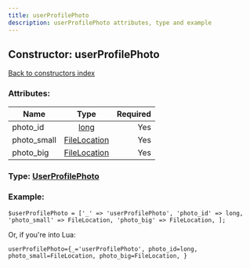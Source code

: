 ```yaml
---
title: userProfilePhoto
description: userProfilePhoto attributes, type and example
---
```

## Constructor: userProfilePhoto  
[Back to constructors index](index.md)



### Attributes:

| Name     |    Type       | Required |
|----------|:-------------:|---------:|
|photo\_id|[long](../types/long.md) | Yes|
|photo\_small|[FileLocation](../types/FileLocation.md) | Yes|
|photo\_big|[FileLocation](../types/FileLocation.md) | Yes|



### Type: [UserProfilePhoto](../types/UserProfilePhoto.md)


### Example:

```
$userProfilePhoto = ['_' => 'userProfilePhoto', 'photo_id' => long, 'photo_small' => FileLocation, 'photo_big' => FileLocation, ];
```  

Or, if you're into Lua:  


```
userProfilePhoto={_='userProfilePhoto', photo_id=long, photo_small=FileLocation, photo_big=FileLocation, }

```


